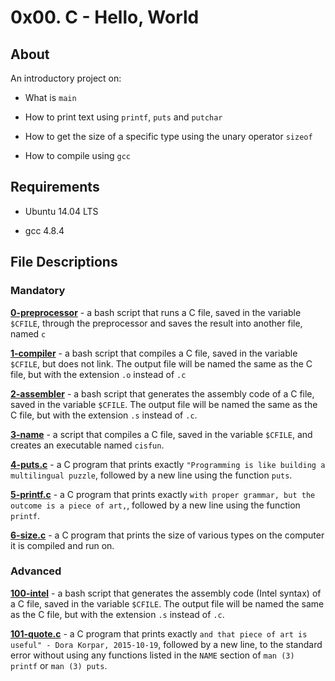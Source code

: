 # 0x00. C - Hello, World

## About

An introductory project on:

- What is `main`

- How to print text using `printf`, `puts` and `putchar`

- How to get the size of a specific type using the unary operator `sizeof`

- How to compile using `gcc`

## Requirements

- Ubuntu 14.04 LTS

- gcc 4.8.4

## File Descriptions

### Mandatory

**[0-preprocessor](0-preprocessor)** - a bash script that runs a C file, saved in the variable `$CFILE`, through the preprocessor and saves the result into another file, named `c`



**[1-compiler](1-compiler)** - a bash script that compiles a C file, saved in the variable `$CFILE`, but does not link. The output file will be named the same as the C file, but with the extension `.o` instead of `.c`



**[2-assembler](2-assembler)** - a bash script that generates the assembly code of a C file, saved in the variable `$CFILE`. The output file will be named the same as the C file, but with the extension `.s` instead of `.c`.



**[3-name](3-name)** - a script that compiles a C file, saved in the variable `$CFILE`, and creates an executable named `cisfun`.



**[4-puts.c](4-puts.c)** - a C program that prints exactly `"Programming is like building a multilingual puzzle`, followed by a new line using the function `puts`.



**[5-printf.c](5-printf.c)** - a C program that prints exactly `with proper grammar, but the outcome is a piece of art,`, followed by a new line using the function `printf`.



**[6-size.c](6-size.c)** - a C program that prints the size of various types on the computer it is compiled and run on.



### Advanced

**[100-intel](100-intel)** - a bash script that generates the assembly code (Intel syntax) of a C file, saved in the variable `$CFILE`. The output file will be named the same as the C file, but with the extension `.s` instead of `.c`.



**[101-quote.c](101-quote.c)** - a C program that prints exactly `and that piece of art is useful" - Dora Korpar, 2015-10-19`, followed by a new line, to the standard error without using any functions listed in the `NAME` section of `man (3) printf` or `man (3) puts`.
